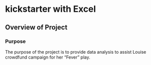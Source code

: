 # kickstarter with Excel
## Overview of Project
### Purpose

The purpose of the project is to provide data analysis to assist Louise crowdfund campaign for her “Fever” play. 

